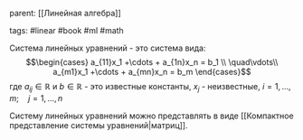parent: [[Линейная алгебра]]

tags: #linear #book #ml #math 

Система линейных уравнений - это система вида: 
$$\begin{cases} 
a_{11}x_1 +\cdots + a_{1n}x_n = b_1 \\ 
\quad\vdots\\
a_{m1}x_1 +\cdots + a_{mn}x_n = b_m 
\end{cases}$$
где $a_{ij}\in\mathbb{R}$ и $b\in\mathbb{R}$ - это известные константы, $x_j$ - неизвестные, $i=1, \dots , m;\quad j=1, \dots , n$ 

Систему линейных уравнений можно представлять в виде [[Компактное представление системы уравнений|матриц]].